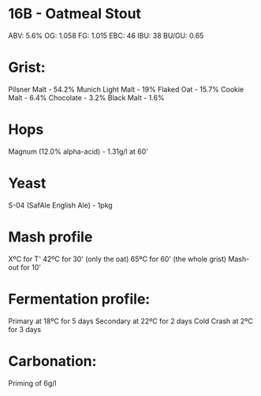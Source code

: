 # 16B - Oatmeal Stout

ABV:    5.6%
OG:     1.058
FG:     1.015
EBC:    46
IBU:    38
BU/GU:  0.65

# Grist:

Pilsner Malt - 54.2%
Munich Light Malt - 19%
Flaked Oat - 15.7%
Cookie Malt - 6.4%
Chocolate - 3.2%
Black Malt - 1.6%

# Hops

Magnum (12.0% alpha-acid) - 1.31g/l at 60'

# Yeast

S-04 (SafAle English Ale) - 1pkg

# Mash profile

XºC for T'
42ºC for 30' (only the oat)
65ºC for 60' (the whole grist)
Mash-out for 10'

# Fermentation profile:

Primary at 18ºC for 5 days
Secondary at 22ºC for 2 days
Cold Crash at 2ºC for 3 days

# Carbonation:

Priming of 6g/l
